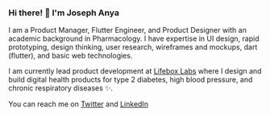### Hi there! 👋 I'm Joseph Anya

I am a Product Manager, Flutter Engineer, and Product Designer with an academic background in Pharmacology. I have expertise in UI design, rapid prototyping, design thinking, user research, wireframes and mockups, dart (flutter), and basic web technologies. 

I am currently lead product development at [Lifebox Labs](https://lifebox.ng) where I design and build digital health products for type 2 diabetes, high blood pressure, and chronic respiratory diseases ✨.

You can reach me on [Twitter](https://twitter.com/josephanyaa) and [LinkedIn](https://linkedin.com/in/joseph-anya)
